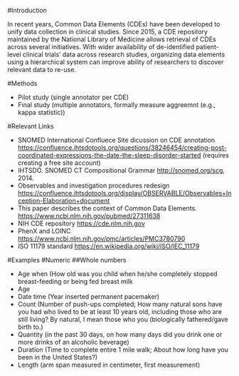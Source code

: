 #Introduction

In recent years, Common Data Elements (CDEs) have been developed to unify data collection in clinical studies. Since 2015, a CDE repository maintained by the National Library of Medicine allows retrieval of CDEs across several initiatives. With wider availability of de-identified patient-level clinical trials’ data across research studies, organizing data elements using a hierarchical system can improve ability of researchers to discover relevant data to re-use.




#Methods
- Pilot study (single annotator per CDE)
- Final study (multiple annotators, formally measure aggreemnt (e.g., kappa statistic))

#Relevant Links 
 - SNOMED International Confluece Site dicussion on CDE annotation https://confluence.ihtsdotools.org/questions/38246454/creating-post-coordinated-expressions-the-date-the-sleep-disorder-started  (requires creating a free site account)
 - IHTSDO. SNOMED CT Compositional Grammar http://snomed.org/scg, 2014.
 - Observables and investigation procedures redesign https://confluence.ihtsdotools.org/display/OBSERVABLE/Observables+Inception-Elaboration+document
- This paper describes the context of Common Data Elements. https://www.ncbi.nlm.nih.gov/pubmed/27311638
- NIH CDE repository https://cde.nlm.nih.gov
- PhenX and LOINC https://www.ncbi.nlm.nih.gov/pmc/articles/PMC3780790
- ISO 11179 standard https://en.wikipedia.org/wiki/ISO/IEC_11179




#Examples
#Numeric
##Whole numbers


-	Age when (How old was you child when he/she completely stopped breast-feeding or being fed breast milk
-	Age
-	Date time (Year inserted permanent pacemaker)
-	Count (Number of push-ups completed; How many natural sons have you had who lived to be at least 10 years old, including those who are still living? By natural, I mean those who you (biologically fathered/gave birth to.)
-	Quantity (in the past 30 days, on how many days did you drink one or more drinks of an alcoholic beverage)
-	Duration (Time to complete entire 1 mile walk; About how long have you been in the United States?)
-	Length (arm span measured in centimeter, first measurement)



